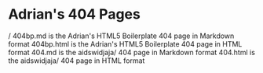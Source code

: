# Adrian's 404 Pages

/
  404bp.md is the Adrian's HTML5 Boilerplate 404 page in Markdown format
  404bp.html is the Adrian's HTML5 Boilerplate 404 page in HTML format
  404.md is the aidswidjaja/ 404 page in Markdown format
  404.html is the aidswidjaja/ 404 page in HTML format
